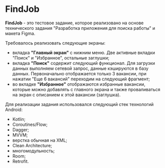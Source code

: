 
# FindJob

**FindJob** - это тестовое задание, которое реализовано на основе технического задания "Разработка приложения для поиска работы" и макета Figma.

Требовалось реализовать следующие экраны:
 - вкладка **"Главный экран"** с нижним меню. Две активные вкладки "Поиск" и "Избранное", остальные заглушки;
 - вкладка **"Поиск"** содержит следующий функционал. Для загрузки данных выполняем сетевой запрос, данные кэшируются в базу данных. Первоначально отображается только 3 вакансии, при нажатии "Еще 6 вакансий" переходим на следующий фрагмент;
 - во вкладке **"Избранное"** отображаются избранные вакансии, которые можно добавлять с главного экрана и также проваливаться на экран с описанием к этой вакансии (заглушка). 

Для реализации задания использовался следующий стек технологий Android:
   - Kotlin;
   - Coroutines/Flow;
   - Dagger;
   - MVVM;
   - верстка обычная на XML;
   - Clean Architecture;
   - многомодульность;
   - Room;
   - Retrofit.
